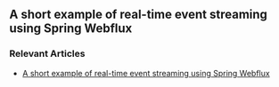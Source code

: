 ## A short example of real-time event streaming using Spring Webflux 


### Relevant Articles

- [A short example of real-time event streaming using Spring Webflux](http://inprogress.baeldung.com/?p=86289&preview=true)